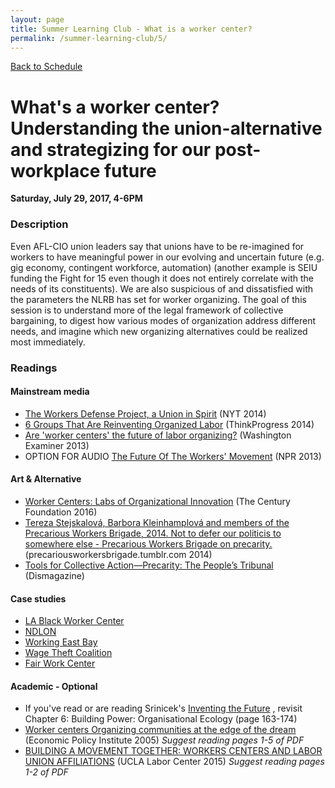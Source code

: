 ```yaml
---
layout: page
title: Summer Learning Club - What is a worker center?
permalink: /summer-learning-club/5/
---
```

[Back to Schedule](/summer-learning-club/)

# What's a worker center? Understanding the union-alternative and strategizing for our post-workplace future
**Saturday, July 29, 2017, 4-6PM**

### Description

Even AFL-CIO union leaders say that unions have to be re-imagined for workers to have meaningful power in our evolving and uncertain future (e.g. gig economy, contingent workforce, automation) (another example is SEIU funding the Fight for 15 even though it does not entirely correlate with the needs of its constituents). We are also suspicious of and dissatisfied with the parameters the NLRB has set for worker organizing. The goal of this session is to understand more of the legal framework of collective bargaining, to digest how various modes of organization address different needs, and imagine which new organizing alternatives could be realized most immediately.

### Readings

#### Mainstream media
- [The Workers Defense Project, a Union in Spirit](https://www.nytimes.com/2013/08/11/business/the-workers-defense-project-a-union-in-spirit.html) (NYT 2014)
- [6 Groups That Are Reinventing Organized Labor](https://archive.thinkprogress.org/6-groups-that-are-reinventing-organized-labor-ee58fdba7b55/) (ThinkProgress 2014)
- [Are 'worker centers' the future of labor organizing?](https://www.washingtonexaminer.com/are-worker-centers-the-future-of-labor-organizing/article/2536035) (Washington Examiner 2013)
- OPTION FOR AUDIO [The Future Of The Workers' Movement](https://www.npr.org/2013/05/20/185559550/the-future-of-the-workers-movement) (NPR 2013)

#### Art & Alternative
- [Worker Centers: Labs of Organizational Innovation](https://tcf.org/content/facts/worker-centers-labs-organizational-innovation/) (The Century Foundation 2016)
- [Tereza Stejskalová, Barbora Kleinhamplová and members of the Precarious Workers Brigade, 2014. Not to defer our politicis to somewhere else - Precarious Workers Brigade on precarity.](https://precariousworkersbrigade.tumblr.com/post/80879049340/tereza-stejskalov%C3%A1-barbora-kleinhamplov%C3%A1-and) (precariousworkersbrigade.tumblr.com 2014)
- [Tools for Collective Action—Precarity: The People’s Tribunal](https://web.archive.org/web/20190422045521/https://dismagazine.com/discussion/21416/tools-for-collective-action-precarity-the-peoples-tribunal/) (Dismagazine)

#### Case studies
- [LA Black Worker Center](https://lablackworkercenter.org/)
- [NDLON](https://www.ndlon.org/en/)
- [Working East Bay](https://workingeastbay.org/)
- [Wage Theft Coalition](https://wagetheftcoalition.com/)
- [Fair Work Center](https://fairworkcenter.org/)

#### Academic - Optional
- If you've read or are reading Srinicek's [Inventing the Future](https://www.versobooks.com/books/2315-inventing-the-future) , revisit Chapter 6: Building Power: Organisational Ecology (page 163-174)
- [Worker centers Organizing communities at the edge of the dream](https://www.epi.org/publication/bp159/) (Economic Policy Institute 2005) _Suggest reading pages 1-5 of PDF_
- [BUILDING A MOVEMENT TOGETHER: WORKERS CENTERS AND LABOR UNION AFFILIATIONS](https://www.labor.ucla.edu/publication/building-a-movement-together-workers-centers-and-labor-union-affiliations-2/) (UCLA Labor Center 2015) _Suggest reading pages 1-2 of PDF_
